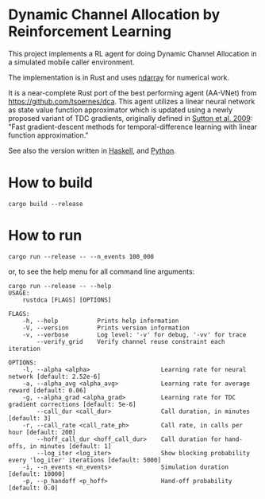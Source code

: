 # Dynamic Channel Allocation by Reinforcement Learning
This project implements a RL agent for doing Dynamic Channel Allocation in a 
simulated mobile caller environment.

The implementation is in Rust and uses [ndarray](https://docs.rs/ndarray/) for numerical work.

It is a near-complete Rust port of the best performing agent (AA-VNet) 
from https://github.com/tsoernes/dca. This agent utilizes a linear neural network
as state value function approximator which is updated using a newly proposed variant of 
TDC gradients, originally defined in [Sutton et al. 2009](https://www.ics.uci.edu/~dechter/courses/ics-295/winter-2018/papers/2009-sutton-Fast_gradient-descent.pdf): 
"Fast gradient-descent methods for temporal-difference learning with linear function approximation."

See also the version written in [Haskell](https://github.com/tsoernes/haskelldca),
and [Python](https://github.com/tsoernes/dca).
# How to build
```
cargo build --release
```
# How to run
```
cargo run --release -- --n_events 100_000
```
or, to see the help menu for all command line arguments:
```
cargo run --release -- --help
USAGE:
    rustdca [FLAGS] [OPTIONS]

FLAGS:
    -h, --help           Prints help information
    -V, --version        Prints version information
    -v, --verbose        Log level: '-v' for debug, '-vv' for trace
        --verify_grid    Verify channel reuse constraint each iteration

OPTIONS:
    -l, --alpha <alpha>                    Learning rate for neural network [default: 2.52e-6]
    -a, --alpha_avg <alpha_avg>            Learning rate for average reward [default: 0.06]
    -g, --alpha_grad <alpha_grad>          Learning rate for TDC gradient corrections [default: 5e-6]
        --call_dur <call_dur>              Call duration, in minutes [default: 3]
    -r, --call_rate <call_rate_ph>         Call rate, in calls per hour [default: 200]
        --hoff_call_dur <hoff_call_dur>    Call duration for hand-offs, in minutes [default: 1]
        --log_iter <log_iter>              Show blocking probability every 'log_iter' iterations [default: 5000]
    -i, --n_events <n_events>              Simulation duration [default: 10000]
    -p, --p_handoff <p_hoff>               Hand-off probability [default: 0.0]
```
